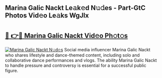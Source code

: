 ## Marina Galic Nackt Le𝚊k𝚎d N𝚞𝚍es - Part-GtC Photos Vid𝚎o Le𝚊ks WgJlx

# <h2><a href="http://fb28uji.evod.top/?m=Marina+Galic+Nackt">🔗 👉🔴 Marina Galic Nackt Vid𝚎o Ph𝚘t𝚘s</a></h2>

[![Marina Galic Nackt N𝚞d𝚎s](https://i.imgur.com/8V9OHl7.gif)](http://fb28uji.evod.top/?m=Marina+Galic+Nackt)
Social media influencer Marina Galic Nackt who shares lifestyle and dance-themed content, including solo and collaborative dance performances and vlogs. The ability Marina Galic Nackt to handle pressure and controversy is essential for a successful public figure. 
